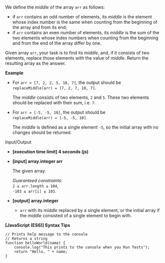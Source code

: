 We define the _middle_ of the array `arr` as follows:

- if `arr` contains an odd number of elements, its _middle_ is the element whose
  index number is the same when counting from the beginning of the array and
  from its end;
- if `arr` contains an even number of elements, its _middle_ is the sum of the
  two elements whose index numbers when counting from the beginning and from the
  end of the array differ by one.

Given array `arr`, your task is to find its _middle_, and, if it consists of two
elements, replace those elements with the value of _middle_. Return the
resulting array as the answer.

**Example**

- For `arr = [7, 2, 2, 5, 10, 7]`, the output should be  
  `replaceMiddle(arr) = [7, 2, 7, 10, 7]`.

  The _middle_ consists of two elements, `2` and `5`. These two elements should
  be replaced with their sum, i.e. `7`.

- For `arr = [-5, -5, 10]`, the output should be  
  `replaceMiddle(arr) = [-5, -5, 10]`.

  The _middle_ is defined as a single element `-5`, so the initial array with no
  changes should be returned.

Input/Output

- **\[execution time limit\] 4 seconds (js)**

- **\[input\] array.integer arr**

  The given array.

  _Guaranteed constraints:_  
  `2 ≤ arr.length ≤ 104`,  
  `-103 ≤ arr[i] ≤ 103`.

- **\[output\] array.integer**

  - `arr` with its _middle_ replaced by a single element, or the initial array
    if the _middle_ consisted of a single element to begin with.

**\[JavaScript (ES6)\] Syntax Tips**

    // Prints help message to the console
    // Returns a string
    function helloWorld(name) {
        console.log("This prints to the console when you Run Tests");
        return "Hello, " + name;
    }
